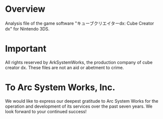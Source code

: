 # Overview
Analysis file of the game software "キューブクリエイターdx: Cube Creator dx" for Nintendo 3DS. 

# Important
All rights reserved by ArkSystemWorks, the production company of cube creator dx. These files are not an aid or abetment to crime.

# To Arc System Works, Inc.
We would like to express our deepest gratitude to Arc System Works for the operation and development of its services over the past seven years. We look forward to your continued success!
